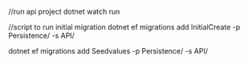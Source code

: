 //run api project
dotnet watch run

//script to run initial migration
dotnet ef migrations add InitialCreate -p Persistence/ -s API/

 dotnet ef migrations add Seedvalues -p Persistence/ -s API/
